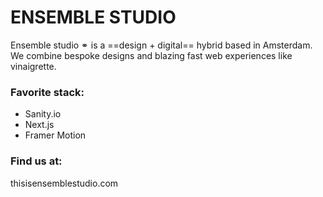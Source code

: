 # ENSEMBLE STUDIO


Ensemble studio ⚭ is a ==design + digital== hybrid based in Amsterdam. 
We combine bespoke designs and blazing fast web experiences like vinaigrette.

### Favorite stack:
- Sanity.io
- Next.js
- Framer Motion

### Find us at:
thisisensemblestudio.com



